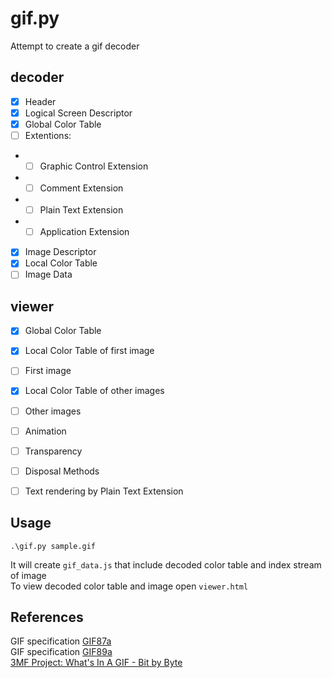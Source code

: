 # gif.py
Attempt to create a gif decoder


## decoder
- [x] Header
- [x] Logical Screen Descriptor
- [x] Global Color Table
- [ ] Extentions:
- - [ ] Graphic Control Extension
- - [ ] Comment Extension
- - [ ] Plain Text Extension
- - [ ] Application Extension
- [x] Image Descriptor
- [x] Local Color Table
- [ ] Image Data

## viewer
- [x] Global Color Table
- [x] Local Color Table of first image
- [ ] First image
- [x] Local Color Table of other images
- [ ] Other images
- [ ] Animation
- [ ] Transparency
- [ ] Disposal Methods
- [ ] Text rendering by Plain Text Extension


## Usage
```shell
.\gif.py sample.gif
```
It will create `gif_data.js` that include decoded color table and index stream of image  
To view decoded color table and image open `viewer.html`


## References
GIF specification [GIF87a](https://www.w3.org/Graphics/GIF/spec-gif87.txt)  
GIF specification [GIF89a](https://www.w3.org/Graphics/GIF/spec-gif89a.txt)  
[3MF Project: What's In A GIF - Bit by Byte](https://www.matthewflickinger.com/lab/whatsinagif/)